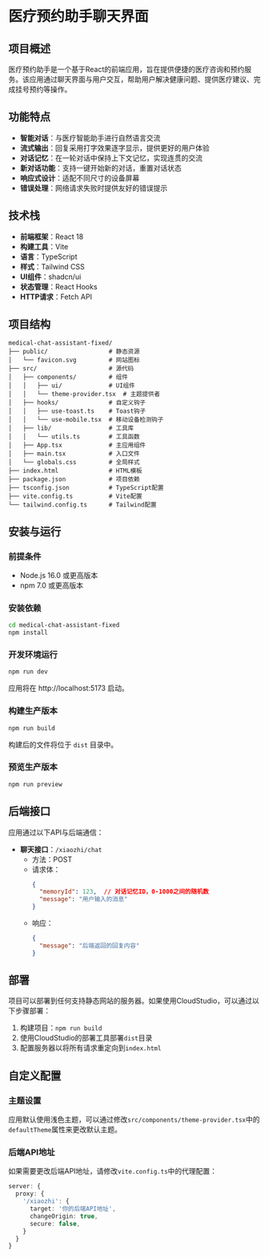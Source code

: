 # 医疗预约助手聊天界面

## 项目概述

医疗预约助手是一个基于React的前端应用，旨在提供便捷的医疗咨询和预约服务。该应用通过聊天界面与用户交互，帮助用户解决健康问题、提供医疗建议、完成挂号预约等操作。

## 功能特点

- **智能对话**：与医疗智能助手进行自然语言交流
- **流式输出**：回复采用打字效果逐字显示，提供更好的用户体验
- **对话记忆**：在一轮对话中保持上下文记忆，实现连贯的交流
- **新对话功能**：支持一键开始新的对话，重置对话状态
- **响应式设计**：适配不同尺寸的设备屏幕
- **错误处理**：网络请求失败时提供友好的错误提示

## 技术栈

- **前端框架**：React 18
- **构建工具**：Vite
- **语言**：TypeScript
- **样式**：Tailwind CSS
- **UI组件**：shadcn/ui
- **状态管理**：React Hooks
- **HTTP请求**：Fetch API

## 项目结构

```
medical-chat-assistant-fixed/
├── public/                 # 静态资源
│   └── favicon.svg         # 网站图标
├── src/                    # 源代码
│   ├── components/         # 组件
│   │   ├── ui/             # UI组件
│   │   └── theme-provider.tsx  # 主题提供者
│   ├── hooks/              # 自定义钩子
│   │   ├── use-toast.ts    # Toast钩子
│   │   └── use-mobile.tsx  # 移动设备检测钩子
│   ├── lib/                # 工具库
│   │   └── utils.ts        # 工具函数
│   ├── App.tsx             # 主应用组件
│   ├── main.tsx            # 入口文件
│   └── globals.css         # 全局样式
├── index.html              # HTML模板
├── package.json            # 项目依赖
├── tsconfig.json           # TypeScript配置
├── vite.config.ts          # Vite配置
└── tailwind.config.ts      # Tailwind配置
```

## 安装与运行

### 前提条件

- Node.js 16.0 或更高版本
- npm 7.0 或更高版本

### 安装依赖

```bash
cd medical-chat-assistant-fixed
npm install
```

### 开发环境运行

```bash
npm run dev
```

应用将在 http://localhost:5173 启动。

### 构建生产版本

```bash
npm run build
```

构建后的文件将位于 `dist` 目录中。

### 预览生产版本

```bash
npm run preview
```

## 后端接口

应用通过以下API与后端通信：

- **聊天接口**：`/xiaozhi/chat`
  - 方法：POST
  - 请求体：
    ```json
    {
      "memoryId": 123,  // 对话记忆ID，0-1000之间的随机数
      "message": "用户输入的消息"
    }
    ```
  - 响应：
    ```json
    {
      "message": "后端返回的回复内容"
    }
    ```

## 部署

项目可以部署到任何支持静态网站的服务器。如果使用CloudStudio，可以通过以下步骤部署：

1. 构建项目：`npm run build`
2. 使用CloudStudio的部署工具部署`dist`目录
3. 配置服务器以将所有请求重定向到`index.html`

## 自定义配置

### 主题设置

应用默认使用浅色主题，可以通过修改`src/components/theme-provider.tsx`中的`defaultTheme`属性来更改默认主题。

### 后端API地址

如果需要更改后端API地址，请修改`vite.config.ts`中的代理配置：

```typescript
server: {
  proxy: {
    '/xiaozhi': {
      target: '你的后端API地址',
      changeOrigin: true,
      secure: false,
    }
  }
}
```

